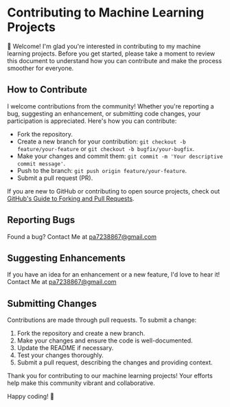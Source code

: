 # Contributing to Machine Learning Projects

👋 Welcome! I'm glad you're interested in contributing to my machine learning projects. Before you get started, please take a moment to review this document to understand how you can contribute and make the process smoother for everyone.

## How to Contribute

I welcome contributions from the community! Whether you're reporting a bug, suggesting an enhancement, or submitting code changes, your participation is appreciated. Here's how you can contribute:

- Fork the repository.
- Create a new branch for your contribution: `git checkout -b feature/your-feature` or `git checkout -b bugfix/your-bugfix`.
- Make your changes and commit them: `git commit -m 'Your descriptive commit message'`.
- Push to the branch: `git push origin feature/your-feature`.
- Submit a pull request (PR).

If you are new to GitHub or contributing to open source projects, check out [GitHub's Guide to Forking and Pull Requests](https://guides.github.com/activities/forking/).

## Reporting Bugs

Found a bug? Contact Me at pa7238867@gmail.com

## Suggesting Enhancements

If you have an idea for an enhancement or a new feature, I'd love to hear it! Contact Me at pa7238867@gmail.com

## Submitting Changes

Contributions are made through pull requests. To submit a change:

1. Fork the repository and create a new branch.
2. Make your changes and ensure the code is well-documented.
3. Update the README if necessary.
4. Test your changes thoroughly.
5. Submit a pull request, describing the changes and providing context.

Thank you for contributing to our machine learning projects! Your efforts help make this community vibrant and collaborative.

Happy coding! 🚀
